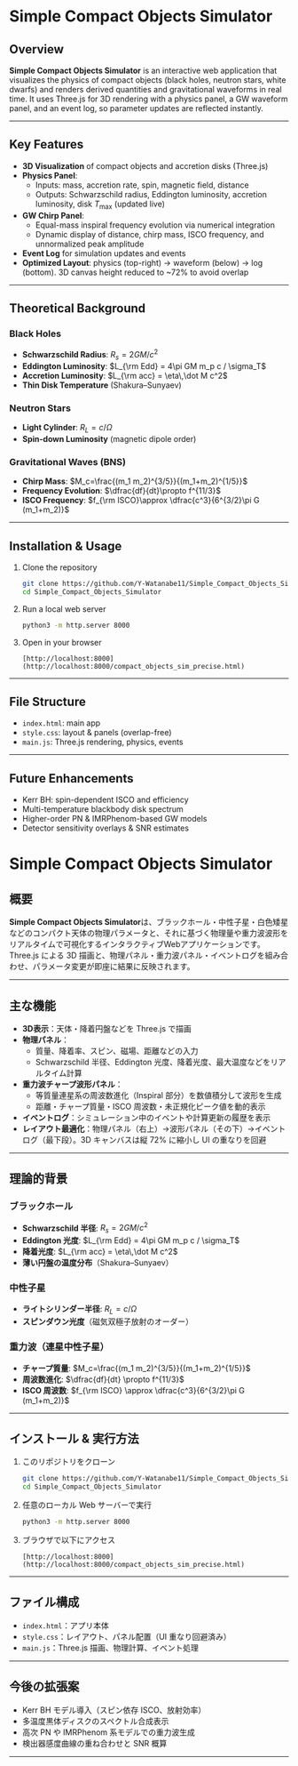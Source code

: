 # Simple Compact Objects Simulator 

## Overview
**Simple Compact Objects Simulator** is an interactive web application that visualizes the physics of compact objects (black holes, neutron stars, white dwarfs) and renders derived quantities and gravitational waveforms in real time. It uses Three.js for 3D rendering with a physics panel, a GW waveform panel, and an event log, so parameter updates are reflected instantly.

---

## Key Features
- **3D Visualization** of compact objects and accretion disks (Three.js)  
- **Physics Panel**:  
  - Inputs: mass, accretion rate, spin, magnetic field, distance  
  - Outputs: Schwarzschild radius, Eddington luminosity, accretion luminosity, disk $T_{\max}$ (updated live)  
- **GW Chirp Panel**:  
  - Equal-mass inspiral frequency evolution via numerical integration  
  - Dynamic display of distance, chirp mass, ISCO frequency, and unnormalized peak amplitude  
- **Event Log** for simulation updates and events  
- **Optimized Layout**: physics (top-right) → waveform (below) → log (bottom). 3D canvas height reduced to ~72% to avoid overlap

---

## Theoretical Background
### Black Holes
- **Schwarzschild Radius**: $R_s = 2GM/c^2$  
- **Eddington Luminosity**: $L_{\rm Edd} = 4\pi GM m_p c / \sigma_T$  
- **Accretion Luminosity**: $L_{\rm acc} = \eta\,\dot M c^2$  
- **Thin Disk Temperature** (Shakura–Sunyaev)

### Neutron Stars
- **Light Cylinder**: $R_L=c/\Omega$  
- **Spin-down Luminosity** (magnetic dipole order)

### Gravitational Waves (BNS)
- **Chirp Mass**: $M_c=\frac{(m_1 m_2)^{3/5}}{(m_1+m_2)^{1/5}}$  
- **Frequency Evolution**: $\dfrac{df}{dt}\propto f^{11/3}$  
- **ISCO Frequency**: $f_{\rm ISCO}\approx \dfrac{c^3}{6^{3/2}\pi G (m_1+m_2)}$

---

## Installation & Usage
1. Clone the repository  
    ```bash
    git clone https://github.com/Y-Watanabe11/Simple_Compact_Objects_Simulator.git
    cd Simple_Compact_Objects_Simulator
    ```
2. Run a local web server  
    ```bash
    python3 -m http.server 8000
    ```
3. Open in your browser  
    ```
    [http://localhost:8000](http://localhost:8000/compact_objects_sim_precise.html)
    ```

---

## File Structure
- `index.html`: main app  
- `style.css`: layout & panels (overlap-free)  
- `main.js`: Three.js rendering, physics, events  

---

## Future Enhancements
- Kerr BH: spin-dependent ISCO and efficiency  
- Multi-temperature blackbody disk spectrum  
- Higher-order PN & IMRPhenom-based GW models  
- Detector sensitivity overlays & SNR estimates  

# Simple Compact Objects Simulator

## 概要
**Simple Compact Objects Simulator**は、ブラックホール・中性子星・白色矮星などのコンパクト天体の物理パラメータと、それに基づく物理量や重力波波形をリアルタイムで可視化するインタラクティブWebアプリケーションです。Three.js による 3D 描画と、物理パネル・重力波パネル・イベントログを組み合わせ、パラメータ変更が即座に結果に反映されます。

---

## 主な機能
- **3D表示**：天体・降着円盤などを Three.js で描画  
- **物理パネル**：  
  - 質量、降着率、スピン、磁場、距離などの入力  
  - Schwarzschild 半径、Eddington 光度、降着光度、最大温度などをリアルタイム計算  
- **重力波チャープ波形パネル**：  
  - 等質量連星系の周波数進化（Inspiral 部分）を数値積分して波形を生成  
  - 距離・チャープ質量・ISCO 周波数・未正規化ピーク値を動的表示  
- **イベントログ**：シミュレーション中のイベントや計算更新の履歴を表示  
- **レイアウト最適化**：物理パネル（右上）→波形パネル（その下）→イベントログ（最下段）。3D キャンバスは縦 72% に縮小し UI の重なりを回避

---

## 理論的背景
### ブラックホール
- **Schwarzschild 半径**: $R_s = 2GM/c^2$  
- **Eddington 光度**: $L_{\rm Edd} = 4\pi GM m_p c / \sigma_T$  
- **降着光度**: $L_{\rm acc} = \eta\,\dot M c^2$  
- **薄い円盤の温度分布**（Shakura–Sunyaev）

### 中性子星
- **ライトシリンダー半径**: $R_L = c/\Omega$  
- **スピンダウン光度**（磁気双極子放射のオーダー）

### 重力波（連星中性子星）
- **チャープ質量**: $M_c=\frac{(m_1 m_2)^{3/5}}{(m_1+m_2)^{1/5}}$  
- **周波数進化**: $\dfrac{df}{dt} \propto f^{11/3}$  
- **ISCO 周波数**: $f_{\rm ISCO} \approx \dfrac{c^3}{6^{3/2}\pi G (m_1+m_2)}$

---

## インストール & 実行方法
1. このリポジトリをクローン  
    ```bash
    git clone https://github.com/Y-Watanabe11/Simple_Compact_Objects_Simulator.git
    cd Simple_Compact_Objects_Simulator
    ```
2. 任意のローカル Web サーバーで実行  
    ```bash
    python3 -m http.server 8000
    ```
3. ブラウザで以下にアクセス  
    ```
    [http://localhost:8000](http://localhost:8000/compact_objects_sim_precise.html)
    ```

---

## ファイル構成
- `index.html`：アプリ本体  
- `style.css`：レイアウト、パネル配置（UI 重なり回避済み）  
- `main.js`：Three.js 描画、物理計算、イベント処理  

---

## 今後の拡張案
- Kerr BH モデル導入（スピン依存 ISCO、放射効率）  
- 多温度黒体ディスクのスペクトル合成表示  
- 高次 PN や IMRPhenom 系モデルでの重力波生成  
- 検出器感度曲線の重ね合わせと SNR 概算  

---

